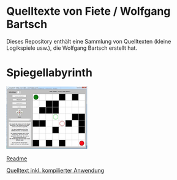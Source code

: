 # Quelltexte von Fiete / Wolfgang Bartsch

Dieses Repository enthält eine Sammlung von Quelltexten (kleine Logikspiele usw.), die Wolfgang Bartsch erstellt hat.

# Spiegellabyrinth
![Screenshot](Spiegellabyrinth/preview_small.jpg)

[Readme](Spiegellabyrinth/README.md)

[Quelltext inkl. kompilierter Anwendung](Spiegellabyrinth/SpiegelGolf.zip)